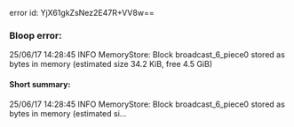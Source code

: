 error id: YjX61gkZsNez2E47R+VV8w==
### Bloop error:

25/06/17 14:28:45 INFO MemoryStore: Block broadcast_6_piece0 stored as bytes in memory (estimated size 34.2 KiB, free 4.5 GiB)
#### Short summary: 

25/06/17 14:28:45 INFO MemoryStore: Block broadcast_6_piece0 stored as bytes in memory (estimated si...